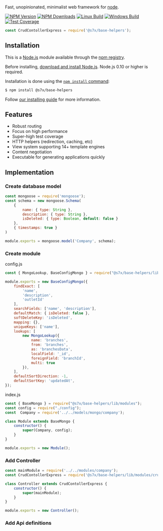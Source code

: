   Fast, unopinionated, minimalist web framework for [node](http://nodejs.org).

  [![NPM Version][npm-image]][npm-url]
  [![NPM Downloads][downloads-image]][downloads-url]
  [![Linux Build][travis-image]][travis-url]
  [![Windows Build][appveyor-image]][appveyor-url]
  [![Test Coverage][coveralls-image]][coveralls-url]

```js
const CrudContollerExpress = require('@s7x/base-helpers');
```

## Installation

This is a [Node.js](https://nodejs.org/en/) module available through the
[npm registry](https://www.npmjs.com/).

Before installing, [download and install Node.js](https://nodejs.org/en/download/).
Node.js 0.10 or higher is required.

Installation is done using the
[`npm install` command](https://docs.npmjs.com/getting-started/installing-npm-packages-locally):

```bash
$ npm install @s7x/base-helpers
```

Follow [our installing guide](http://expressjs.com/en/starter/installing.html)
for more information.

## Features

  * Robust routing
  * Focus on high performance
  * Super-high test coverage
  * HTTP helpers (redirection, caching, etc)
  * View system supporting 14+ template engines
  * Content negotiation
  * Executable for generating applications quickly

## Implementation

### Create database model
```js
const mongoose = require('mongoose');
const schema = new mongoose.Schema(
    {
        name: { type: String },
        description: { type: String },
        isDeleted: { type: Boolean, default: false }
    },
    { timestamps: true }
)

module.exports = mongoose.model('Company', schema);
```

### Create module 

config.js
```js
const { MongoLookup, BaseConfigMongo } = require("@s7x/base-helpers/lib/types");

module.exports = new BaseConfigMongo({
    findExact: [
        'name',
        'description',
        'outletId'
    ],
    searchFields: ['name', 'description'],
    defaultMatch: { isDeleted: false },
    softDeleteKey: 'isDeleted',
    mapping: {},
    uniqueKeys: ['name'],
    lookups: [
        new MongoLookup({
            name: 'branches',
            from: 'branches',
            as: 'branchesData',
            localField: '_id',
            foreignField: 'branchId',
            multi: true
        }),
    ],
    defaultSortDirection: -1,
    defaultSortKey: 'updatedAt',
});

```
index.js
```js
const { BaseMongo } = require("@s7x/base-helpers/lib/modules");
const config = require("./config");
const  Company = require('../../models/mongo/company');

class Module extends BaseMongo {
    constructor() {
        super(Company, config);
    }
}

module.exports = new Module();

```
### Add Controller

```js
const mainModule = require('../../modules/company');
const CrudContollerExpress = require('@s7x/base-helpers/lib/modules/crud-controller-express');

class Controller extends CrudContollerExpress {
    constructor() {
        super(mainModule);
    }
}

module.exports = new Controller();
```

### Add Api definitions


[npm-image]: https://img.shields.io/npm/v/@s7x/base-helpers
[npm-url]: https://npmjs.org/package/@s7x/base-helpers
[downloads-image]: https://img.shields.io/npm/dm/@s7x/base-helpers.svg
[downloads-url]: https://npmjs.org/package/@s7x/base-helpers
[travis-image]: https://img.shields.io/travis/expressjs/express/master.svg?label=linux
[travis-url]: https://travis-ci.org/expressjs/express
[appveyor-image]: https://img.shields.io/appveyor/ci/dougwilson/express/master.svg?label=windows
[appveyor-url]: https://ci.appveyor.com/project/dougwilson/express
[coveralls-image]: https://img.shields.io/coveralls/expressjs/express/master.svg
[coveralls-url]: https://coveralls.io/r/expressjs/express?branch=master